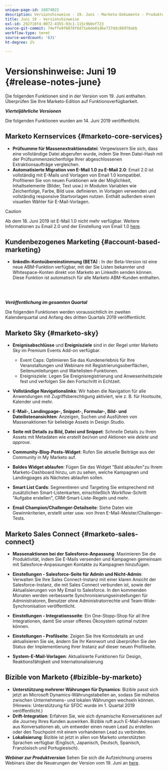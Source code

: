 ```yaml
---
unique-page-id: 18874822
description: Versionshinweise - 19. Juni - Marketo-Dokumente - Produktdokumentation
title: Juni 19 - Versionshinweise
exl-id: 292710f4-0072-4355-93c1-115c9b0ef723
source-git-commit: 74effe9f8078f8d71e6de01d6e737ddc86978abb
workflow-type: tm+mt
source-wordcount: '631'
ht-degree: 2%

---
```


# Versionshinweise: Juni 19 {#release-notes-june}

Die folgenden Funktionen sind in der Version vom 19. Juni enthalten. Überprüfen Sie Ihre Marketo-Edition auf Funktionsverfügbarkeit.

**_Vierteljährliche Versionen_**

Die folgenden Funktionen wurden am 14. Juni 2019 veröffentlicht.

## Marketo Kernservices {#marketo-core-services}

* **Prüfsumme für Massenextraktionsdatei**: Vergewissern Sie sich, dass eine vollständige Datei abgerufen wurde, indem Sie Ihren Datei-Hash mit der Prüfsummenzeichenfolge Ihrer abgeschlossenen Extraktionsaufträge vergleichen.
* **Automatisierte Migration von E-Mail 1.0 zu E-Mail 2.0**: Email 2.0 ist vollständig mit E-Mails und Vorlagen von Email 1.0 kompatibel. Profitieren Sie von neuen Funktionen wie der Möglichkeit, Inhaltselemente (Bilder, Text usw.) in Modulen Variablen wie Zeichenfolge, Farbe, Bild usw. definieren. in Vorlagen verwenden und vollständig responsive Startvorlagen nutzen. Enthält außerdem einen visuellen Wähler für E-Mail-Vorlagen.

>[!CAUTION]
>
>Ab dem 18. Juni 2019 ist E-Mail 1.0 nicht mehr verfügbar. Weitere Informationen zu Email 2.0 und der Einstellung von Email 1.0 [here](https://nation.marketo.com/docs/DOC-7038).

## Kundenbezogenes Marketing {#account-based-marketing}

* **linkedIn-Kontoübereinstimmung (BETA)** : In der Beta-Version ist eine neue ABM-Funktion verfügbar, mit der Sie Listen bekannter und Whitespace-Konten direkt von Marketo an LinkedIn senden können. Diese Funktion ist automatisch für alle Marketo ABM-Kunden enthalten.

<br> 

**_Veröffentlichung im gesamten Quartal_**

Die folgenden Funktionen werden voraussichtlich im zweiten Kalenderquartal und Anfang des dritten Quartals 2019 veröffentlicht.

## Marketo Sky {#marketo-sky}

* **Ereignisabschlüsse** und **Ereignisziele** sind in der Regel unter Marketo Sky im Premium Events Add-on verfügbar.

   * Event Caps: Optimieren Sie das Kundenerlebnis für Ihre Veranstaltungen und Webinare mit Registrierungsoberflächen, Seitenumleitungen und Wartelisten-Funktionen.
   * Ereignisziele: Legen Sie Ereignisregistrierung und Anwesenheitsziele fest und verfolgen Sie den Fortschritt in Echtzeit.

* **Vollständige Navigationslinks**: Wir haben die Navigation für alle Anwendungen mit Zugriffsberechtigung aktiviert, wie z. B. für Hootsuite, Kalender und mehr.
* **E-Mail-, Landingpage-, Snippet-, Formular-, Bild- und Dateilistenansichten**: Anzeigen, Suchen und Ausführen von Massenaktionen für beliebige Assets in Design Studio.
* **Seite mit Details zu Bild, Datei und Snippet**: Schnelle Details zu Ihren Assets mit Metadaten wie _erstellt bei/von_ und Aktionen wie _delete_ und _approve_.
* **Community-Blog-Posts-Widget**: Rufen Sie aktuelle Beiträge aus der Community in My Marketo auf.
* **Baldes Widget ablaufen**: Fügen Sie das Widget &quot;Bald ablaufen&quot;zu Ihrem Marketo-Dashboard hinzu, um zu sehen, welche Kampagnen und Landingpages als Nächstes ablaufen sollen.
* **Smart List Cards**: Segmentieren und Targeting Sie entsprechend mit zusätzlichen Smart-Listenkarten, einschließlich Workflow-Schritt &quot;Aufgabe erstellen&quot;, CRM-Smart-Liste-Regeln und mehr.
* **Email Champion/Challenger-Detailseite**: Siehe Daten wie Gewinnkriterien, erstellt unter usw. von Ihren E-Mail-Meister/Challenger-Tests.

## Marketo Sales Connect {#marketo-sales-connect}

* **Massenaktionen bei der Salesforce-Anpassung**: Maximieren Sie die Produktivität, indem Sie E-Mails versenden und Kampagnen gemeinsam mit Salesforce-Anpassungen Kontakte zu Kampagnen hinzufügen.
* **Einstellungen - Salesforce-Seite für Admin und Nicht-Admin**: Verwalten Sie Ihre Sales Connect-Instanz mit einer klaren Ansicht der Salesforce-Instanz, die mit Sales Connect verbunden ist, sowie der Aktualisierungen von My Email to Salesforce. In den kommenden Monaten werden verbesserte Synchronisierungseinstellungen für Administratoren, Benutzer ohne Administratorrechte und Team-Wide-Synchronisation veröffentlicht.
* **Einstellungen - Integrationsseite**: Ein One-Stopp-Shop für all Ihre Integrationen, damit Sie unser offenes Ökosystem optimal nutzen können.
* **Einstellungen - Profilseite**: Zeigen Sie Ihre Kontodetails an und aktualisieren Sie sie, ändern Sie Ihr Kennwort und überprüfen Sie den Status der Implementierung Ihrer Instanz auf dieser neuen Profilseite.

* **System-E-Mail-Vorlagen**: Aktualisierte Funktionen für Design, Reaktionsfähigkeit und Internationalisierung

## Bizible von Marketo {#bizible-by-marketo}

* **Unterstützung mehrerer Währungen für Dynamics**: Bizible passt sich jetzt an Microsoft Dynamics-Währungstabellen an, sodass Sie mühelos zwischen Unternehmens- und lokalen Währungen wechseln können. (Hinweis: Unterstützung für SFDC wurde im 1. Quartal 2019 veröffentlicht.)
* **Drift-Integration**: Erfahren Sie, wie sich dynamische Konversationen auf die Journey Ihres Kunden auswirken. Bizible ruft auch E-Mail-Adressen aus Konversationen ab, um entweder einen neuen Lead zu erstellen oder den Touchpoint mit einem vorhandenen Lead zu verbinden.
* **Lokalisierung**: Bizible ist jetzt in allen von Marketo unterstützten Sprachen verfügbar (Englisch, Japanisch, Deutsch, Spanisch, Französisch und Portugiesisch).

***Webinar zur Produktversion*** Sehen Sie sich die Aufzeichnung unseres Webinars über die Neuerungen der Version vom 19. Juni an [here](https://engage.marketo.com/Marketo-June-Product-Release-2019-On-Demand.html).
